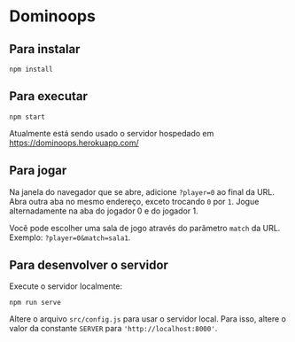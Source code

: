 # Dominoops

## Para instalar

    npm install

## Para executar

    npm start

Atualmente está sendo usado o servidor hospedado em https://dominoops.herokuapp.com/
## Para jogar

Na janela do navegador que se abre, adicione `?player=0` ao final da URL. Abra outra aba no mesmo endereço, exceto trocando `0` por `1`. Jogue alternadamente na aba do jogador 0 e do jogador 1.

Você pode escolher uma sala de jogo através do parâmetro `match` da URL. Exemplo: `?player=0&match=sala1`.

## Para desenvolver o servidor

Execute o servidor localmente:

    npm run serve

Altere o arquivo `src/config.js` para usar o servidor local. Para isso, altere o valor da constante `SERVER` para `'http://localhost:8000'`.
